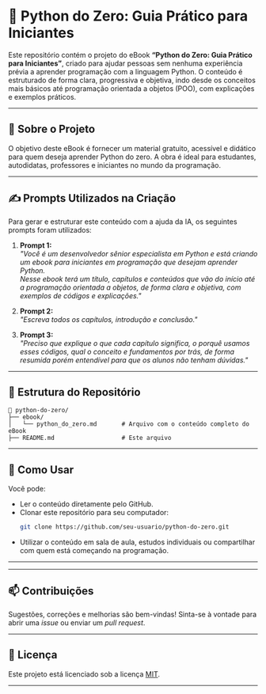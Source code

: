# 📘 Python do Zero: Guia Prático para Iniciantes

Este repositório contém o projeto do eBook **“Python do Zero: Guia Prático para Iniciantes”**, criado para ajudar pessoas sem nenhuma experiência prévia a aprender programação com a linguagem Python. O conteúdo é estruturado de forma clara, progressiva e objetiva, indo desde os conceitos mais básicos até programação orientada a objetos (POO), com explicações e exemplos práticos.

---

## 📌 Sobre o Projeto

O objetivo deste eBook é fornecer um material gratuito, acessível e didático para quem deseja aprender Python do zero. A obra é ideal para estudantes, autodidatas, professores e iniciantes no mundo da programação.

---

## ✍️ Prompts Utilizados na Criação

Para gerar e estruturar este conteúdo com a ajuda da IA, os seguintes prompts foram utilizados:

1. **Prompt 1:**  
   *"Você é um desenvolvedor sênior especialista em Python e está criando um ebook para iniciantes em programação que desejam aprender Python.  
   Nesse ebook terá um título, capítulos e conteúdos que vão do início até a programação orientada a objetos, de forma clara e objetiva, com exemplos de códigos e explicações."*

2. **Prompt 2:**  
   *"Escreva todos os capítulos, introdução e conclusão."*

3. **Prompt 3:**  
   *"Preciso que explique o que cada capítulo significa, o porquê usamos esses códigos, qual o conceito e fundamentos por trás, de forma resumida porém entendível para que os alunos não tenham dúvidas."*

---

## 📁 Estrutura do Repositório

```
📂 python-do-zero/
├── ebook/
│   └── python_do_zero.md       # Arquivo com o conteúdo completo do eBook
├── README.md                   # Este arquivo
```

---

## 🚀 Como Usar

Você pode:

- Ler o conteúdo diretamente pelo GitHub.
- Clonar este repositório para seu computador:
  ```bash
  git clone https://github.com/seu-usuario/python-do-zero.git
  ```
- Utilizar o conteúdo em sala de aula, estudos individuais ou compartilhar com quem está começando na programação.

---

---

## 📫 Contribuições

Sugestões, correções e melhorias são bem-vindas! Sinta-se à vontade para abrir uma *issue* ou enviar um *pull request*.

---

## 🧠 Licença

Este projeto está licenciado sob a licença [MIT](LICENSE).

---
